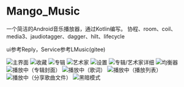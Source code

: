 # Mango_Music
一个简洁的Android音乐播放器，通过Kotlin编写。
协程、room、coil、media3、jaudiotagger、dagger、hilt、lifecycle

ui参考Reply，Service参考LMusic(gitee)

![主界面](/art/1.jpg)
![收藏](/art/2.jpg)
![专辑](/art/3.jpg)
![艺术家](/art/4.jpg)
![设置](/art/5.jpg)
![专辑/艺术家详细](/art/6.jpg)
![均衡器](/art/7.jpg)
![播放中（专辑封面）](/art/8.jpg)
![播放中（歌词）](/art/9.jpg)
![播放中（播放列表）](/art/10.jpg)
![播放中（分享歌曲文件）](/art/11.jpg)
![黑暗模式](/art/12.jpg)
